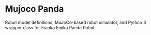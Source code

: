 # Mujoco Panda

Robot model definitions, MuJoCo-based robot simulator, and Python 3 wrapper class for Franka Emika Panda Robot.
